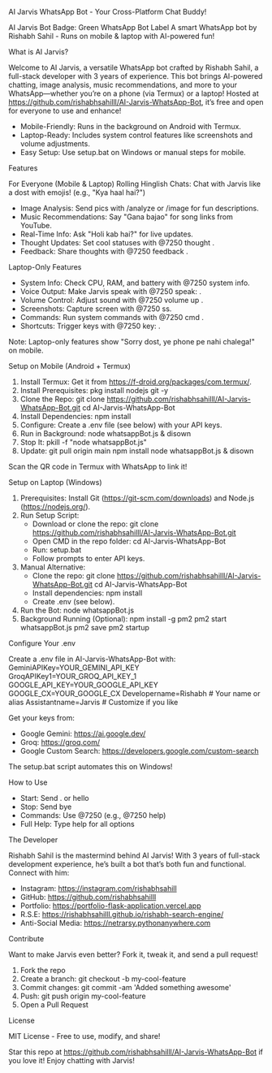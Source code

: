 AI Jarvis WhatsApp Bot - Your Cross-Platform Chat Buddy!

AI Jarvis Bot Badge: Green WhatsApp Bot Label
A smart WhatsApp bot by Rishabh Sahil - Runs on mobile & laptop with AI-powered fun!

What is AI Jarvis?

Welcome to AI Jarvis, a versatile WhatsApp bot crafted by Rishabh Sahil, a full-stack developer with 3 years of experience. This bot brings AI-powered chatting, image analysis, music recommendations, and more to your WhatsApp—whether you’re on a phone (via Termux) or a laptop! Hosted at https://github.com/rishabhsahilll/AI-Jarvis-WhatsApp-Bot, it’s free and open for everyone to use and enhance!

- Mobile-Friendly: Runs in the background on Android with Termux.
- Laptop-Ready: Includes system control features like screenshots and volume adjustments.
- Easy Setup: Use setup.bat on Windows or manual steps for mobile.

Features

For Everyone (Mobile & Laptop)
Rolling Hinglish Chats: Chat with Jarvis like a dost with emojis! (e.g., "Kya haal hai?")
- Image Analysis: Send pics with /analyze or /image <query> for fun descriptions.
- Music Recommendations: Say "Gana bajao" for song links from YouTube.
- Real-Time Info: Ask "Holi kab hai?" for live updates.
- Thought Updates: Set cool statuses with @7250 thought <options>.
- Feedback: Share thoughts with @7250 feedback <text>.

Laptop-Only Features
- System Info: Check CPU, RAM, and battery with @7250 system info.
- Voice Output: Make Jarvis speak with @7250 speak: <text>.
- Volume Control: Adjust sound with @7250 volume up <percent>.
- Screenshots: Capture screen with @7250 ss.
- Commands: Run system commands with @7250 cmd <command>.
- Shortcuts: Trigger keys with @7250 key: <shortcut>.

Note: Laptop-only features show "Sorry dost, ye phone pe nahi chalega!" on mobile.

Setup on Mobile (Android + Termux)

1. Install Termux: Get it from https://f-droid.org/packages/com.termux/.
2. Install Prerequisites:
   pkg install nodejs git -y
3. Clone the Repo:
   git clone https://github.com/rishabhsahilll/AI-Jarvis-WhatsApp-Bot.git
   cd AI-Jarvis-WhatsApp-Bot
4. Install Dependencies:
   npm install
5. Configure: Create a .env file (see below) with your API keys.
6. Run in Background:
   node whatsappBot.js & disown
7. Stop It:
   pkill -f "node whatsappBot.js"
8. Update:
   git pull origin main
   npm install
   node whatsappBot.js & disown

Scan the QR code in Termux with WhatsApp to link it!

Setup on Laptop (Windows)

1. Prerequisites: Install Git (https://git-scm.com/downloads) and Node.js (https://nodejs.org/).
2. Run Setup Script:
   - Download or clone the repo:
     git clone https://github.com/rishabhsahilll/AI-Jarvis-WhatsApp-Bot.git
   - Open CMD in the repo folder:
     cd AI-Jarvis-WhatsApp-Bot
   - Run:
     setup.bat
   - Follow prompts to enter API keys.
3. Manual Alternative:
   - Clone the repo:
     git clone https://github.com/rishabhsahilll/AI-Jarvis-WhatsApp-Bot.git
     cd AI-Jarvis-WhatsApp-Bot
   - Install dependencies:
     npm install
   - Create .env (see below).
4. Run the Bot:
   node whatsappBot.js
5. Background Running (Optional):
   npm install -g pm2
   pm2 start whatsappBot.js
   pm2 save
   pm2 startup

Configure Your .env

Create a .env file in AI-Jarvis-WhatsApp-Bot with:
GeminiAPIKey=YOUR_GEMINI_API_KEY
GroqAPIKey1=YOUR_GROQ_API_KEY_1
GOOGLE_API_KEY=YOUR_GOOGLE_API_KEY
GOOGLE_CX=YOUR_GOOGLE_CX
Developername=Rishabh           # Your name or alias
Assistantname=Jarvis            # Customize if you like

Get your keys from:
- Google Gemini: https://ai.google.dev/
- Groq: https://groq.com/
- Google Custom Search: https://developers.google.com/custom-search

The setup.bat script automates this on Windows!

How to Use

- Start: Send . or hello
- Stop: Send bye
- Commands: Use @7250 <command> (e.g., @7250 help)
- Full Help: Type help for all options

The Developer

Rishabh Sahil is the mastermind behind AI Jarvis! With 3 years of full-stack development experience, he’s built a bot that’s both fun and functional. Connect with him:
- Instagram: https://instagram.com/rishabhsahill
- GitHub: https://github.com/rishabhsahilll
- Portfolio: https://portfolio-flask-application.vercel.app
- R.S.E: https://rishabhsahilll.github.io/rishabh-search-engine/
- Anti-Social Media: https://netrarsy.pythonanywhere.com

Contribute

Want to make Jarvis even better? Fork it, tweak it, and send a pull request!
1. Fork the repo
2. Create a branch:
   git checkout -b my-cool-feature
3. Commit changes:
   git commit -am 'Added something awesome'
4. Push:
   git push origin my-cool-feature
5. Open a Pull Request

License

MIT License - Free to use, modify, and share!

Star this repo at https://github.com/rishabhsahilll/AI-Jarvis-WhatsApp-Bot if you love it!
Enjoy chatting with Jarvis!
